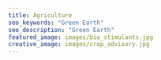 ```yaml
---
title: Agriculture
seo_keywords: "Green Earth"
seo_description: "Green Earth"
featured_image: images/bio_stimulants.jpg
creative_image: images/crop_advisory.jpg
---
```


